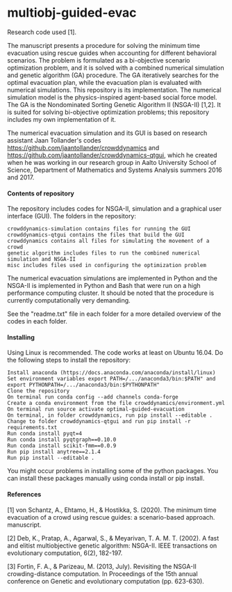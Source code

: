 # multiobj-guided-evac

Research code used [1].

The manuscript presents a procedure for solving the minimum time evacuation using rescue guides when accounting for different behavioral scenarios. The problem is formulated as a bi-objective scenario optimization problem, and it is solved with a combined numerical simulation and genetic algorithm (GA) procedure. The GA iteratively searches for the optimal evacuation plan, while the evacuation plan is evaluated with numerical simulations. This repository is its implementation. The numerical simulation model is the physics-inspired agent-based social force model. The GA is the Nondominated Sorting Genetic Algorithm II (NSGA-II) [1,2]. It is suited for solving bi-objective optimization problems; this repository includes my own implementation of it.

The numerical evacuation simulation and its GUI is based on research assistant Jaan Tollander's codes https://github.com/jaantollander/crowddynamics and https://github.com/jaantollander/crowddynamics-qtgui, which he created when he was working in our research group in Aalto University School of Science, Department of Mathematics and Systems Analysis summers 2016 and 2017.


<h4>Contents of repository</h4>

The repository includes codes for NSGA-II, simulation and a graphical user interface (GUI). The folders in the repository:

    crowddynamics-simulation contains files for running the GUI
    crowddynamics-qtgui contains the files that build the GUI
    crowddynamics contains all files for simulating the movement of a crowd
    genetic algorithm includes files to run the combined numerical simulation and NSGA-II
    misc includes files used in configuring the optimization problem

The numerical evacuation simulations are implemented in Python and the NSGA-II is implemented in Python and Bash that were run on a high performance computing cluster. It should be noted that the procedure is currently computationally very demanding.

See the "readme.txt" file in each folder for a more detailed overview of the codes in each folder.


<h4>Installing</h4>

Using Linux is recommended. The code works at least on Ubuntu 16.04. Do the following steps to install the repository:

    Install anaconda (https://docs.anaconda.com/anaconda/install/linux)
    Set environment variables export PATH=/.../anaconda3/bin:$PATH" and export PYTHONPATH=/.../anaconda3/bin:$PYTHONPATH"
    Clone the repository
    On terminal run conda config --add channels conda-forge
    Create a conda environment from the file crowddynamics/environment.yml
    On terminal run source activate optimal-guided-evacuation
    On terminal, in folder crowddynamics, run pip install --editable .
    Change to folder crowddynamics-qtgui and run pip install -r requirements.txt
    Run conda install pyqt=4
    Run conda install pyqtgraph==0.10.0
    Run conda install scikit-fmm==0.0.9
    Run pip install anytree==2.1.4
    Run pip install --editable .

You might occur problems in installing some of the python packages. You can install these packages manually using conda install or pip install.


<h4>References</h4>

[1] von Schantz, A., Ehtamo, H., & Hostikka, S. (2020). The minimum time evacuation of a crowd using rescue guides: a scenario-based approach. manuscript.

[2] Deb, K., Pratap, A., Agarwal, S., & Meyarivan, T. A. M. T. (2002). A fast and elitist multiobjective genetic algorithm: NSGA-II. IEEE transactions on evolutionary computation, 6(2), 182-197.

[3] Fortin, F. A., & Parizeau, M. (2013, July). Revisiting the NSGA-II crowding-distance computation. In Proceedings of the 15th annual conference on Genetic and evolutionary computation (pp. 623-630).
